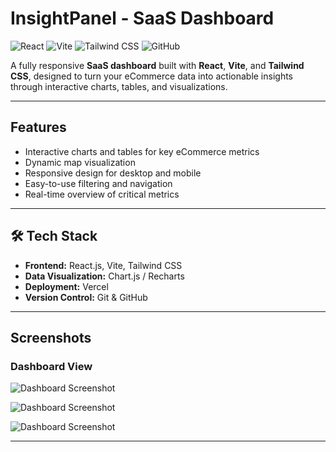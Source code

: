 # InsightPanel - SaaS Dashboard

![React](https://img.shields.io/badge/React-61DAFB?style=flat-square&logo=react&logoColor=white)
![Vite](https://img.shields.io/badge/Vite-646CFF?style=flat-square&logo=vite&logoColor=white)
![Tailwind CSS](https://img.shields.io/badge/Tailwind_CSS-06B6D4?style=flat-square&logo=tailwind-css&logoColor=white)
![GitHub](https://img.shields.io/badge/GitHub-181717?style=flat-square&logo=github&logoColor=white)

A fully responsive **SaaS dashboard** built with **React**, **Vite**, and **Tailwind CSS**, designed to turn your eCommerce data into actionable insights through interactive charts, tables, and visualizations.

---

## Features
- Interactive charts and tables for key eCommerce metrics  
- Dynamic map visualization  
- Responsive design for desktop and mobile  
- Easy-to-use filtering and navigation  
- Real-time overview of critical metrics  

---

## 🛠 Tech Stack
- **Frontend:** React.js, Vite, Tailwind CSS  
- **Data Visualization:** Chart.js / Recharts  
- **Deployment:** Vercel  
- **Version Control:** Git & GitHub  

---

## Screenshots

### Dashboard View
![Dashboard Screenshot](images/dashboard1.png)

![Dashboard Screenshot](images/dashboard2.png)

![Dashboard Screenshot](images/dashboard3.png)


---


